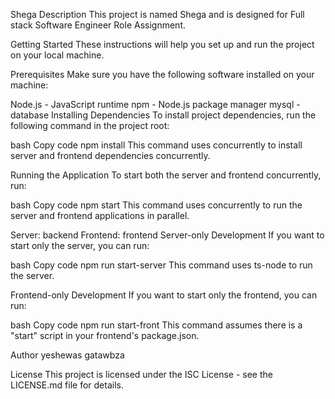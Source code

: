Shega
Description
This project is named Shega and is designed for Full stack Software Engineer
Role Assignment.

Getting Started
These instructions will help you set up and run the project on your local machine.

Prerequisites
Make sure you have the following software installed on your machine:

Node.js - JavaScript runtime
npm - Node.js package manager
mysql - database
Installing Dependencies
To install project dependencies, run the following command in the project root:

bash
Copy code
npm install
This command uses concurrently to install server and frontend dependencies concurrently.

Running the Application
To start both the server and frontend concurrently, run:

bash
Copy code
npm start
This command uses concurrently to run the server and frontend applications in parallel.

Server: backend
Frontend: frontend
Server-only Development
If you want to start only the server, you can run:

bash
Copy code
npm run start-server
This command uses ts-node to run the server.

Frontend-only Development
If you want to start only the frontend, you can run:

bash
Copy code
npm run start-front
This command assumes there is a "start" script in your frontend's package.json.

Author
yeshewas gatawbza

License
This project is licensed under the ISC License - see the LICENSE.md file for details.
